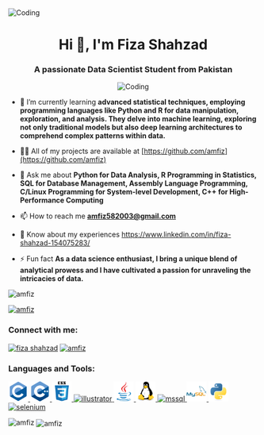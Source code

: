
<img align="center" alt="Coding" width="1000" height="150" src="https://img.pikbest.com/backgrounds/20190805/blue-purple-cool-fantasy-light-effect-banner-background_2758856.jpg!w700wp">
<h1 align="center">Hi 👋, I'm Fiza Shahzad</h1>
<h3 align="center">A passionate Data Scientist Student from Pakistan</h3>
<div align="center">
  <img alt="Coding" width="200" src="https://cdna.artstation.com/p/assets/images/images/042/631/286/original/bryan-rodriguez-belchibia-1-rightspeed.gif?1635037562">
</div>

- 🌱 I’m currently learning **advanced statistical techniques, employing programming languages like Python and R for data manipulation, exploration, and analysis. They delve into machine learning, exploring not only traditional models but also deep learning architectures to comprehend complex patterns within data.**

- 👨‍💻 All of my projects are available at [https://github.com/amfiz](https://github.com/amfiz)

- 💬 Ask me about **Python for Data Analysis, R Programming in Statistics, SQL for Database Management, Assembly Language Programming, C/Linux Programming for System-level Development, C++ for High-Performance Computing**

- 📫 How to reach me **amfiz582003@gmail.com**

- 📄 Know about my experiences https://www.linkedin.com/in/fiza-shahzad-154075283/

- ⚡ Fun fact **As a data science enthusiast, I bring a unique blend of analytical prowess and I have cultivated a passion for unraveling the intricacies of data.**

<p align="left"> <img src="https://komarev.com/ghpvc/?username=amfiz&label=Profile%20views&color=0e75b6&style=flat" alt="amfiz" /> </p>

<p align="left"> <a href="https://github.com/ryo-ma/github-profile-trophy"><img src="https://github-profile-trophy.vercel.app/?username=amfiz" alt="amfiz" /></a> </p>

<h3 align="left">Connect with me:</h3>
<p align="left">
<a href="https://linkedin.com/in/fiza shahzad" target="blank"><img align="center" src="https://raw.githubusercontent.com/rahuldkjain/github-profile-readme-generator/master/src/images/icons/Social/linked-in-alt.svg" alt="fiza shahzad" height="30" width="40" /></a>
<a href="https://instagram.com/amfiz" target="blank"><img align="center" src="https://raw.githubusercontent.com/rahuldkjain/github-profile-readme-generator/master/src/images/icons/Social/instagram.svg" alt="amfiz" height="30" width="40" /></a>
</p>

<h3 align="left">Languages and Tools:</h3>
<p align="left"> <a href="https://www.cprogramming.com/" target="_blank" rel="noreferrer"> <img src="https://raw.githubusercontent.com/devicons/devicon/master/icons/c/c-original.svg" alt="c" width="40" height="40"/> </a> <a href="https://www.w3schools.com/cpp/" target="_blank" rel="noreferrer"> <img src="https://raw.githubusercontent.com/devicons/devicon/master/icons/cplusplus/cplusplus-original.svg" alt="cplusplus" width="40" height="40"/> </a> <a href="https://www.w3schools.com/css/" target="_blank" rel="noreferrer"> <img src="https://raw.githubusercontent.com/devicons/devicon/master/icons/css3/css3-original-wordmark.svg" alt="css3" width="40" height="40"/> </a> <a href="https://www.adobe.com/in/products/illustrator.html" target="_blank" rel="noreferrer"> <img src="https://www.vectorlogo.zone/logos/adobe_illustrator/adobe_illustrator-icon.svg" alt="illustrator" width="40" height="40"/> </a> <a href="https://www.java.com" target="_blank" rel="noreferrer"> <img src="https://raw.githubusercontent.com/devicons/devicon/master/icons/java/java-original.svg" alt="java" width="40" height="40"/> </a> <a href="https://www.linux.org/" target="_blank" rel="noreferrer"> <img src="https://raw.githubusercontent.com/devicons/devicon/master/icons/linux/linux-original.svg" alt="linux" width="40" height="40"/> </a> <a href="https://www.microsoft.com/en-us/sql-server" target="_blank" rel="noreferrer"> <img src="https://www.svgrepo.com/show/303229/microsoft-sql-server-logo.svg" alt="mssql" width="40" height="40"/> </a> <a href="https://www.mysql.com/" target="_blank" rel="noreferrer"> <img src="https://raw.githubusercontent.com/devicons/devicon/master/icons/mysql/mysql-original-wordmark.svg" alt="mysql" width="40" height="40"/> </a> <a href="https://www.python.org" target="_blank" rel="noreferrer"> <img src="https://raw.githubusercontent.com/devicons/devicon/master/icons/python/python-original.svg" alt="python" width="40" height="40"/> </a> <a href="https://www.selenium.dev" target="_blank" rel="noreferrer"> <img src="https://raw.githubusercontent.com/detain/svg-logos/780f25886640cef088af994181646db2f6b1a3f8/svg/selenium-logo.svg" alt="selenium" width="40" height="40"/> </a> </p>

<p><img align="left" src="https://github-readme-stats.vercel.app/api/top-langs?username=amfiz&show_icons=true&locale=en&layout=compact" alt="amfiz" /></p>

<p>&nbsp;<img align="center" src="https://github-readme-stats.vercel.app/api?username=amfiz&show_icons=true&locale=en" alt="amfiz" /></p>
